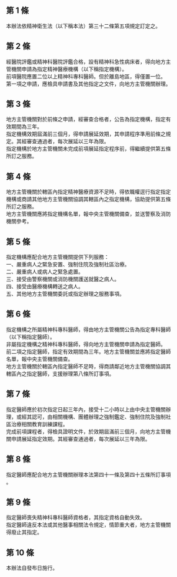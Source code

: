 第 1 條
-------
本辦法依精神衛生法（以下稱本法）第三十二條第五項規定訂定之。

第 2 條
-------
經醫院評鑑或精神科醫院評鑑合格，設有精神科急性病床者，得向地方主  
管機關申請為指定精神醫療機構（以下稱指定機構）。  
前項醫院應置二位以上精神科專科醫師。但於離島地區，得僅置一位。  
第一項之申請，應檢具申請書及其他指定之文件，向地方主管機關辦理。

第 3 條
-------
地方主管機關對於前條之申請，經審查合格者，公告為指定機構，指定有  
效期間為三年。  
指定機構效期屆滿前三個月，得申請展延效期，其申請程序準用前條之規  
定。其經審查通過者，每次展延以三年為限。  
指定機構於地方主管機關未完成前項展延指定程序前，得繼續提供第五條  
所訂之服務。

第 4 條
-------
地方主管機關於轄區內指定精神醫療資源不足時，得依職權逕行指定指定  
機構或商請其他地方主管機關協調其轄區內之指定機構，協助提供第五條  
所訂之服務。  
地方主管機關應將指定機構名單，報中央主管機關備查，並送警察及消防  
機關參考。

第 5 條
-------
指定機構應配合地方主管機關提供下列服務：  
一、嚴重病人之緊急安置、強制住院及強制社區治療。  
二、嚴重病人或病人之緊急處置。  
三、接受由警察機關或消防機關護送就醫之病人。  
四、接受由醫療機構轉送之病人。  
五、其他地方主管機關委託或指定辦理之服務事項。

第 6 條
-------
指定機構之所屬精神科專科醫師，得由地方主管機關公告為指定專科醫師  
（以下稱指定醫師）。  
非屬指定機構之精神科專科醫師，得向地方主管機關申請為指定醫師。  
前二項之指定醫師，指定有效期間為三年。地方主管機關並應將指定醫師  
名單，報中央主管機關備查。  
地方主管機關於轄區內指定醫師不足時，得商請鄰近地方主管機關協調其  
轄區內之指定醫師，支援辦理第八條所訂事項。

第 7 條
-------
指定醫師應於初次指定日起三年內，接受十二小時以上由中央主管機關辦  
理，或經其認可，由相關機構、團體辦理之強制鑑定、強制住院及強制社  
區治療相關教育訓練課程。  
完成前項課程者，得檢具證明文件，於效期屆滿前三個月，向地方主管機  
關申請展延指定效期。其經審查通過者，每次展延以三年為限。

第 8 條
-------
指定醫師應配合地方主管機關辦理本法第四十一條及第四十五條所訂事項  
。

第 9 條
-------
指定醫師喪失精神科專科醫師資格者，其指定資格自動失效。  
指定醫師違反本法或其他醫事相關法令規定，情節重大者，地方主管機關  
得廢止其指定。

第 10 條
--------
本辦法自發布日施行。

